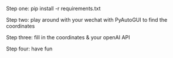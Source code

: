 Step one: pip install -r requirements.txt 

Step two: play around with your wechat with PyAutoGUI to find the coordinates

Step three: fill in the coordinates & your openAI API

Step four: have fun
